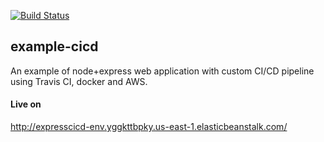 [![Build Status](https://travis-ci.org/adzo261/example-cicd.svg?branch=master)](https://travis-ci.org/adzo261/example-cicd)
## example-cicd


An example of node+express web application with custom CI/CD pipeline using Travis CI, docker and AWS.


#### Live on
http://expresscicd-env.yggkttbpky.us-east-1.elasticbeanstalk.com/